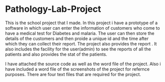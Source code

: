# Pathology-Lab-Project
This is the school project that I made.
In this project i have a prototype of a software in which user can enter the information of customers who come to have a medical test for Diabetes and malaria.
The user can then store the details of the customers and then proide a unique id and the time after which they can collect their report.
The project also provides the report .
It also includes the facility for the user(admin) to see the reports of all the patients and also provides the stat of the patients.


I have attached the source code as well as the word file of the project.
Also i have included a word file of the screenshots of the project for refernce purposes.
There are four text files that are required for the project.
